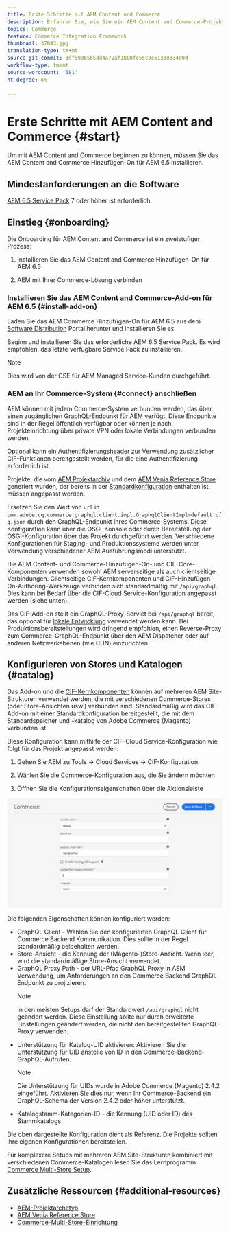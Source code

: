 ```yaml
---
title: Erste Schritte mit AEM Content und Commerce
description: Erfahren Sie, wie Sie ein AEM Content and Commerce-Projekt bereitstellen.
topics: Commerce
feature: Commerce Integration Framework
thumbnail: 37843.jpg
translation-type: tm+mt
source-git-commit: 3df590b5b5dd4a72af1808fe55c8e61338334d0d
workflow-type: tm+mt
source-wordcount: '681'
ht-degree: 6%

---
```


# Erste Schritte mit AEM Content and Commerce {#start}

Um mit AEM Content and Commerce beginnen zu können, müssen Sie das AEM Content and Commerce Hinzufügen-On für AEM 6.5 installieren.

## Mindestanforderungen an die Software

[AEM 6.5 Service Pack](https://experience.adobe.com/#/downloads/content/software-distribution/en/aem.html)  7 oder höher ist erforderlich.

## Einstieg {#onboarding}

Die Onboarding für AEM Content and Commerce ist ein zweistufiger Prozess:

1. Installieren Sie das AEM Content and Commerce Hinzufügen-On für AEM 6.5

2. AEM mit Ihrer Commerce-Lösung verbinden

### Installieren Sie das AEM Content and Commerce-Add-on für AEM 6.5 {#install-add-on}

Laden Sie das AEM Commerce Hinzufügen-On für AEM 6.5 aus dem [Software Distribution](https://experience.adobe.com/#/downloads/content/software-distribution/en/aem.html) Portal herunter und installieren Sie es.

Beginn und installieren Sie das erforderliche AEM 6.5 Service Pack. Es wird empfohlen, das letzte verfügbare Service Pack zu installieren.

>[!NOTE]
>
>Dies wird von der CSE für AEM Managed Service-Kunden durchgeführt.

### AEM an Ihr Commerce-System {#connect} anschließen

AEM können mit jedem Commerce-System verbunden werden, das über einen zugänglichen GraphQL-Endpunkt für AEM verfügt. Diese Endpunkte sind in der Regel öffentlich verfügbar oder können je nach Projekteinrichtung über private VPN oder lokale Verbindungen verbunden werden.

Optional kann ein Authentifizierungsheader zur Verwendung zusätzlicher CIF-Funktionen bereitgestellt werden, für die eine Authentifizierung erforderlich ist.

Projekte, die vom [AEM Projektarchiv](https://github.com/adobe/aem-project-archetype) und dem [AEM Venia Reference Store](https://github.com/adobe/aem-cif-guides-venia) generiert wurden, der bereits in der [Standardkonfiguration](https://github.com/adobe/aem-cif-guides-venia/blob/main/ui.config/src/main/content/jcr_root/apps/venia/osgiconfig/config/com.adobe.cq.commerce.graphql.client.impl.GraphqlClientImpl~default.cfg.json) enthalten ist, müssen angepasst werden.

Ersetzen Sie den Wert von `url` in `com.adobe.cq.commerce.graphql.client.impl.GraphqlClientImpl~default.cfg.json` durch den GraphQL-Endpunkt Ihres Commerce-Systems. Diese Konfiguration kann über die OSGI-Konsole oder durch Bereitstellung der OSGI-Konfiguration über das Projekt durchgeführt werden. Verschiedene Konfigurationen für Staging- und Produktionssysteme werden unter Verwendung verschiedener AEM Ausführungsmodi unterstützt.

Die AEM Content- und Commerce-Hinzufügen-On- und CIF-Core-Komponenten verwenden sowohl AEM serverseitige als auch clientseitige Verbindungen. Clientseitige CIF-Kernkomponenten und CIF-Hinzufügen-On-Authoring-Werkzeuge verbinden sich standardmäßig mit `/api/graphql`. Dies kann bei Bedarf über die CIF-Cloud Service-Konfiguration angepasst werden (siehe unten).

Das CIF-Add-on stellt ein GraphQL-Proxy-Servlet bei `/api/graphql` bereit, das optional für [lokale Entwicklung](develop.md) verwendet werden kann. Bei Produktionsbereitstellungen wird dringend empfohlen, einen Reverse-Proxy zum Commerce-GraphQL-Endpunkt über den AEM Dispatcher oder auf anderen Netzwerkebenen (wie CDN) einzurichten.

## Konfigurieren von Stores und Katalogen {#catalog}

Das Add-on und die [CIF-Kernkomponenten](https://github.com/adobe/aem-core-cif-components) können auf mehreren AEM Site-Strukturen verwendet werden, die mit verschiedenen Commerce-Stores (oder Store-Ansichten usw.) verbunden sind. Standardmäßig wird das CIF-Add-on mit einer Standardkonfiguration bereitgestellt, die mit dem Standardspeicher und -katalog von Adobe Commerce (Magento) verbunden ist.

Diese Konfiguration kann mithilfe der CIF-Cloud Service-Konfiguration wie folgt für das Projekt angepasst werden:

1. Gehen Sie AEM zu Tools -> Cloud Services -> CIF-Konfiguration

2. Wählen Sie die Commerce-Konfiguration aus, die Sie ändern möchten

3. Öffnen Sie die Konfigurationseigenschaften über die Aktionsleiste

![CIF-Cloud Services-Konfiguration](/help/commerce/cif/assets/cif-cloud-service-config.png)

Die folgenden Eigenschaften können konfiguriert werden:

- GraphQL Client - Wählen Sie den konfigurierten GraphQL Client für Commerce Backend Kommunikation. Dies sollte in der Regel standardmäßig beibehalten werden.
- Store-Ansicht - die Kennung der (Magento-)Store-Ansicht. Wenn leer, wird die standardmäßige Store-Ansicht verwendet.
- GraphQL Proxy Path - der URL-Pfad GraphQL Proxy in AEM Verwendung, um Anforderungen an den Commerce Backend GraphQL Endpunkt zu projizieren.
   >[!NOTE]
   >
   > In den meisten Setups darf der Standardwert `/api/graphql` nicht geändert werden. Diese Einstellung sollte nur durch erweiterte Einstellungen geändert werden, die nicht den bereitgestellten GraphQL-Proxy verwenden.
- Unterstützung für Katalog-UID aktivieren: Aktivieren Sie die Unterstützung für UID anstelle von ID in den Commerce-Backend-GraphQL-Aufrufen.
   >[!NOTE]
   >
   > Die Unterstützung für UIDs wurde in Adobe Commerce (Magento) 2.4.2 eingeführt. Aktivieren Sie dies nur, wenn Ihr Commerce-Backend ein GraphQL-Schema der Version 2.4.2 oder höher unterstützt.
- Katalogstamm-Kategorien-ID - die Kennung (UID oder ID) des Stammkatalogs

Die oben dargestellte Konfiguration dient als Referenz. Die Projekte sollten ihre eigenen Konfigurationen bereitstellen.

Für komplexere Setups mit mehreren AEM Site-Strukturen kombiniert mit verschiedenen Commerce-Katalogen lesen Sie das Lernprogramm [Commerce Multi-Store Setup](configuring/multi-store-setup.md).

## Zusätzliche Ressourcen {#additional-resources}

- [AEM-Projektarchetyp](https://github.com/adobe/aem-project-archetype)
- [AEM Venia Reference Store](https://github.com/adobe/aem-cif-guides-venia)
- [Commerce-Multi-Store-Einrichtung](configuring/multi-store-setup.md)
